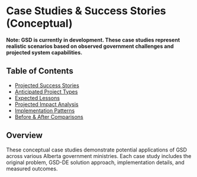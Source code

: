 # Case Studies & Success Stories (Conceptual)

**Note: GSD is currently in development. These case studies represent realistic scenarios based on observed government challenges and projected system capabilities.**

## Table of Contents

- [Projected Success Stories](#projected-success-stories)
- [Anticipated Project Types](#anticipated-project-types)
- [Expected Lessons](#expected-lessons)
- [Projected Impact Analysis](#projected-impact-analysis)
- [Implementation Patterns](#implementation-patterns)
- [Before & After Comparisons](#before--after-comparisons)

## Overview

These conceptual case studies demonstrate potential applications of GSD across various Alberta government ministries. Each case study includes the original problem, GSD-DE solution approach, implementation details, and measured outcomes.


